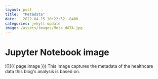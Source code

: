 ```yaml
---
layout: post
title:  "Metadata"
date:   2022-04-15 10:22:52 -0400
categories: jekyll update
image: /assets/images/Meta_dATA.jpg
---
```

# Jupyter Notebook image
![]({{ page.image }})
This image captures the metadata of the healthcare data this blog's analysis is based on. 